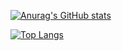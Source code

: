 [![Anurag's GitHub stats](https://github-readme-stats.vercel.app/api?username=LYF123123&show_icons=true)](https://github.com/anuraghazra/github-readme-stats)

[![Top Langs](https://github-readme-stats.vercel.app/api/top-langs/?username=LYF123123&layout=compact)](https://github.com/anuraghazra/github-readme-stats)

